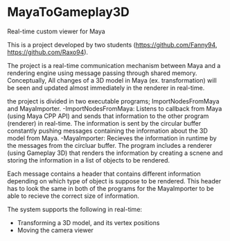 # MayaToGameplay3D
Real-time custom viewer for Maya

This is a project developed by two students (https://github.com/Fanny94, https://github.com/Raxo94). 

The project is a real-time communication mechanism between Maya and a rendering engine using message passing through
shared memory. Conceptually, All changes of a 3D model in Maya (ex. transformation) will be seen and updated almost immediately in the renderer in real-time.

the project is divided in two executable programs; ImportNodesFromMaya and MayaImporter. 
-ImportNodesFromMaya: Listens to callback from Maya (using Maya CPP API) and sends that information to the other program (renderer) in real-time. The information is sent by the circular buffer constantly pushing messages containing the information about the 3D model from Maya.
-MayaImporter: Recieves the information in runtime by the messages from the circluar buffer. The program includes a renderer (using Gameplay 3D) that renders the information  by creating a scnene and storing the information in a list of objects to be rendered. 

Each message contains a header that contains different information depending on which type of object is suppose to be rendered. This header has to look the same in both of the programs for the MayaImporter to be able to recieve the correct size of information.

The system supports the following in real-time: 

- Transforming a 3D model, and its vertex positions
- Moving the camera viewer
